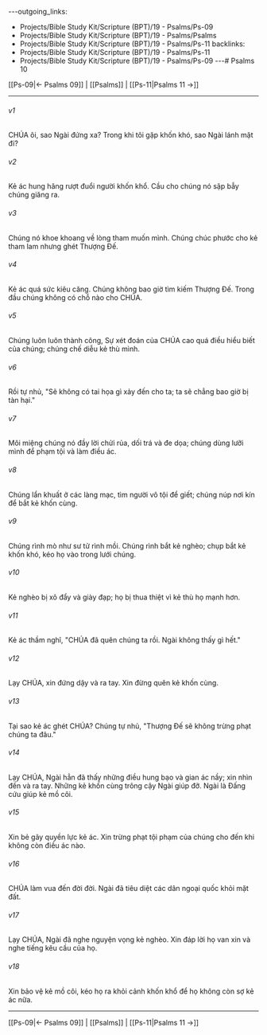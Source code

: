 ---outgoing_links:
  - Projects/Bible Study Kit/Scripture (BPT)/19 - Psalms/Ps-09
  - Projects/Bible Study Kit/Scripture (BPT)/19 - Psalms/Psalms
  - Projects/Bible Study Kit/Scripture (BPT)/19 - Psalms/Ps-11
backlinks:
  - Projects/Bible Study Kit/Scripture (BPT)/19 - Psalms/Ps-11
  - Projects/Bible Study Kit/Scripture (BPT)/19 - Psalms/Ps-09
---# Psalms 10

[[Ps-09|← Psalms 09]] | [[Psalms]] | [[Ps-11|Psalms 11 →]]
***



###### v1 
CHÚA ôi, sao Ngài đứng xa? Trong khi tôi gặp khốn khó, sao Ngài lánh mặt đi? 

###### v2 
Kẻ ác hung hăng rượt đuổi người khốn khổ. Cầu cho chúng nó sập bẫy chúng giăng ra. 

###### v3 
Chúng nó khoe khoang về lòng tham muốn mình. Chúng chúc phước cho kẻ tham lam nhưng ghét Thượng Đế. 

###### v4 
Kẻ ác quá sức kiêu căng. Chúng không bao giờ tìm kiếm Thượng Đế. Trong đầu chúng không có chỗ nào cho CHÚA. 

###### v5 
Chúng luôn luôn thành công, Sự xét đoán của CHÚA cao quá điều hiểu biết của chúng; chúng chế diễu kẻ thù mình. 

###### v6 
Rồi tự nhủ, "Sẽ không có tai họa gì xảy đến cho ta; ta sẽ chẳng bao giờ bị tàn hại." 

###### v7 
Môi miệng chúng nó đầy lời chửi rủa, dối trá và đe dọa; chúng dùng lưỡi mình để phạm tội và làm điều ác. 

###### v8 
Chúng lẩn khuất ở các làng mạc, tìm người vô tội để giết; chúng núp nơi kín để bắt kẻ khốn cùng. 

###### v9 
Chúng rình mò như sư tử rình mồi. Chúng rình bắt kẻ nghèo; chụp bắt kẻ khốn khó, kéo họ vào trong lưới chúng. 

###### v10 
Kẻ nghèo bị xô đẩy và giày đạp; họ bị thua thiệt vì kẻ thù họ mạnh hơn. 

###### v11 
Kẻ ác thầm nghĩ, "CHÚA đã quên chúng ta rồi. Ngài không thấy gì hết." 

###### v12 
Lạy CHÚA, xin đứng dậy và ra tay. Xin đừng quên kẻ khốn cùng. 

###### v13 
Tại sao kẻ ác ghét CHÚA? Chúng tự nhủ, "Thượng Đế sẽ không trừng phạt chúng ta đâu." 

###### v14 
Lạy CHÚA, Ngài hẳn đã thấy những điều hung bạo và gian ác nầy; xin nhìn đến và ra tay. Những kẻ khốn cùng trông cậy Ngài giúp đỡ. Ngài là Đấng cứu giúp kẻ mồ côi. 

###### v15 
Xin bẻ gãy quyền lực kẻ ác. Xin trừng phạt tội phạm của chúng cho đến khi không còn điều ác nào. 

###### v16 
CHÚA làm vua đến đời đời. Ngài đã tiêu diệt các dân ngoại quốc khỏi mặt đất. 

###### v17 
Lạy CHÚA, Ngài đã nghe nguyện vọng kẻ nghèo. Xin đáp lời họ van xin và nghe tiếng kêu cầu của họ. 

###### v18 
Xin bảo vệ kẻ mồ côi, kéo họ ra khỏi cảnh khốn khổ để họ không còn sợ kẻ ác nữa.

***
[[Ps-09|← Psalms 09]] | [[Psalms]] | [[Ps-11|Psalms 11 →]]
